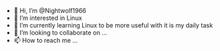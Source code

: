- 👋 Hi, I’m @Nightwolf1966
- 👀 I’m interested in Linux
- 🌱 I’m currently learning Linux to be more useful with it is my daily task
- 💞️ I’m looking to collaborate on ...
- 📫 How to reach me ...

<!---
Nightwolf1966/Nightwolf1966 is a ✨ special ✨ repository because its `README.md` (this file) appears on your GitHub profile.
You can click the Preview link to take a look at your changes.
--->
